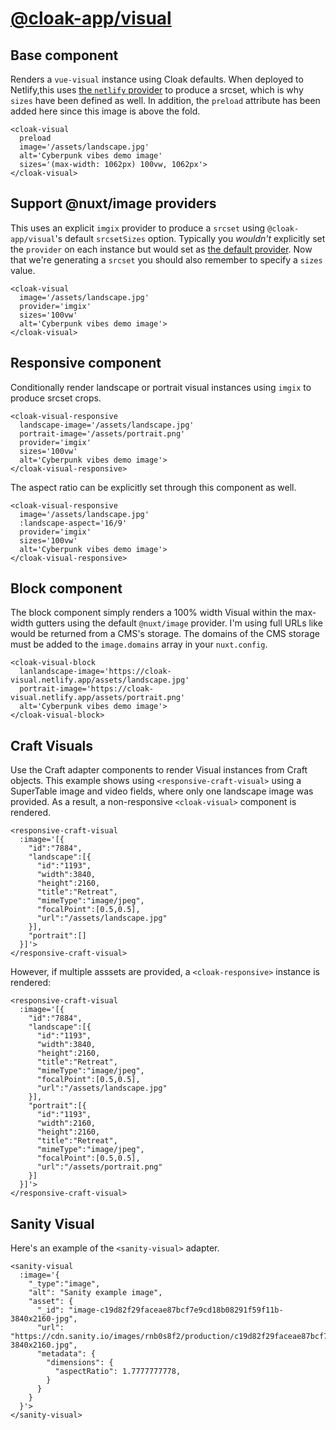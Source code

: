 # [@cloak-app/visual](https://github.com/BKWLD/cloak-visual)

## Base component

Renders a `vue-visual` instance using Cloak defaults.  When deployed to Netlify,this uses [the `netlify` provider](https://image.nuxtjs.org/providers/netlify) to produce a srcset, which is why `sizes` have been defined as well. In addition, the `preload` attribute has been added here since this image is above the fold.

<cloak-visual
  preload
  image='/assets/landscape.jpg'
  alt='Cyberpunk vibes demo image'
  sizes='(max-width: 1062px) 100vw, 1062px'>
</cloak-visual>

```vue
<cloak-visual
  preload
  image='/assets/landscape.jpg'
  alt='Cyberpunk vibes demo image'
  sizes='(max-width: 1062px) 100vw, 1062px'>
</cloak-visual>
```

## Support @nuxt/image providers

This uses an explicit `imgix` provider to produce a `srcset` using `@cloak-app/visual`'s default `srcsetSizes` option.  Typically you *wouldn't* explicitly set the `provider` on each instance but would set as [the default provider](https://image.nuxtjs.org/api/options#provider).  Now that we're generating a `srcset` you should also remember to specify a `sizes` value.

<cloak-visual
  image='/assets/landscape.jpg'
  provider='imgix'
  sizes='100vw'
  alt='Cyberpunk vibes demo image'>
</cloak-visual>

```vue
<cloak-visual
  image='/assets/landscape.jpg'
  provider='imgix'
  sizes='100vw'
  alt='Cyberpunk vibes demo image'>
</cloak-visual>
```

## Responsive component

Conditionally render landscape or portrait visual instances using `imgix` to produce srcset crops.

<cloak-visual-responsive
  landscape-image='/assets/landscape.jpg'
  portrait-image='/assets/portrait.png'
  provider='imgix'
  sizes='100vw'
  alt='Cyberpunk vibes demo image'>
</cloak-visual-responsive>

```vue
<cloak-visual-responsive
  landscape-image='/assets/landscape.jpg'
  portrait-image='/assets/portrait.png'
  provider='imgix'
  sizes='100vw'
  alt='Cyberpunk vibes demo image'>
</cloak-visual-responsive>
```

The aspect ratio can be explicitly set through this component as well.

<cloak-visual-responsive
  image='/assets/landscape.jpg'
  :landscape-aspect='3/1'
  :portrait-aspect='2/1'
  provider='imgix'
  sizes='100vw'
  alt='Cyberpunk vibes demo image'>
</cloak-visual-responsive>

```vue
<cloak-visual-responsive
  image='/assets/landscape.jpg'
  :landscape-aspect='16/9'
  provider='imgix'
  sizes='100vw'
  alt='Cyberpunk vibes demo image'>
</cloak-visual-responsive>
```

## Block component

The block component simply renders a 100% width Visual within the max-width gutters using the default `@nuxt/image` provider.  I'm using full URLs like would be returned from a CMS's storage. The domains of the CMS storage must be added to the `image.domains` array in your `nuxt.config`.

<cloak-visual-block
  landscape-image='https://cloak-visual.netlify.app/assets/landscape.jpg'
  portrait-image='https://cloak-visual.netlify.app/assets/portrait.png'
  alt='Cyberpunk vibes demo image'>
</cloak-visual-block>

```vue
<cloak-visual-block
  lanlandscape-image='https://cloak-visual.netlify.app/assets/landscape.jpg'
  portrait-image='https://cloak-visual.netlify.app/assets/portrait.png'
  alt='Cyberpunk vibes demo image'>
</cloak-visual-block>
```

## Craft Visuals

Use the Craft adapter components to render Visual instances from Craft objects.  This example shows using `<responsive-craft-visual>` using a SuperTable image and video fields, where only one landscape image was provided. As a result, a non-responsive `<cloak-visual>` component is rendered.

<responsive-craft-visual
  :image='[{
    "id":"7884",
    "landscape":[{
      "id":"1193",
      "width":1324,
      "height":745,
      "title":"Retreat",
      "mimeType":"image/jpeg",
      "focalPoint":[0.5,0.5],
      "path":"retreat.jpg",
      "url":"/assets/landscape.jpg"
    }],
    "portrait":[]
  }]'>
</responsive-craft-visual>

```vue
<responsive-craft-visual
  :image='[{
    "id":"7884",
    "landscape":[{
      "id":"1193",
      "width":3840,
      "height":2160,
      "title":"Retreat",
      "mimeType":"image/jpeg",
      "focalPoint":[0.5,0.5],
      "url":"/assets/landscape.jpg"
    }],
    "portrait":[]
  }]'>
</responsive-craft-visual>
```

However, if multiple asssets are provided, a `<cloak-responsive>` instance is rendered:

<responsive-craft-visual
  :image='[{
    "id":"7884",
    "landscape":[{
      "id":"1193",
      "width":3840,
      "height":2160,
      "title":"Retreat",
      "mimeType":"image/jpeg",
      "focalPoint":[0.5,0.5],
      "url":"/assets/landscape.jpg"
    }],
    "portrait":[{
      "id":"1193",
      "width":2160,
      "height":2160,
      "title":"Retreat",
      "mimeType":"image/jpeg",
      "focalPoint":[0.5,0.5],
      "url":"/assets/portrait.png"
    }]
  }]'>
</responsive-craft-visual>

```vue
<responsive-craft-visual
  :image='[{
    "id":"7884",
    "landscape":[{
      "id":"1193",
      "width":3840,
      "height":2160,
      "title":"Retreat",
      "mimeType":"image/jpeg",
      "focalPoint":[0.5,0.5],
      "url":"/assets/landscape.jpg"
    }],
    "portrait":[{
      "id":"1193",
      "width":2160,
      "height":2160,
      "title":"Retreat",
      "mimeType":"image/jpeg",
      "focalPoint":[0.5,0.5],
      "url":"/assets/portrait.png"
    }]
  }]'>
</responsive-craft-visual>
```

## Sanity Visual

Here's an example of the `<sanity-visual>` adapter.

<sanity-visual
  :image='{
    "_type":"image",
    "alt": "Sanity example image",
    "asset": {
      "_id": "image-c19d82f29faceae87bcf7e9cd18b08291f59f11b-3840x2160-jpg",
      "url": "https://cdn.sanity.io/images/rnb0s8f2/production/c19d82f29faceae87bcf7e9cd18b08291f59f11b-3840x2160.jpg",
      "metadata": {
        "dimensions": {
          "aspectRatio": 1.7777777778,
        }
      }
    }
  }'>
</sanity-visual>

```vue
<sanity-visual
  :image='{
    "_type":"image",
    "alt": "Sanity example image",
    "asset": {
      "_id": "image-c19d82f29faceae87bcf7e9cd18b08291f59f11b-3840x2160-jpg",
      "url": "https://cdn.sanity.io/images/rnb0s8f2/production/c19d82f29faceae87bcf7e9cd18b08291f59f11b-3840x2160.jpg",
      "metadata": {
        "dimensions": {
          "aspectRatio": 1.7777777778,
        }
      }
    }
  }'>
</sanity-visual>
```
